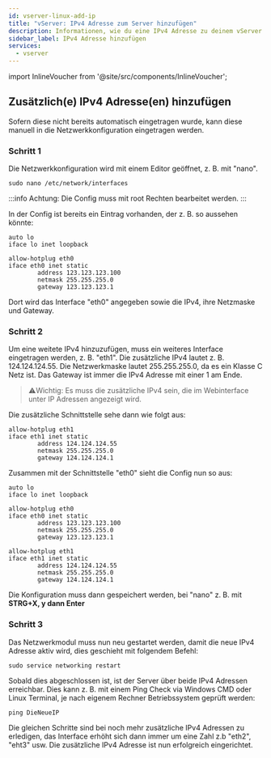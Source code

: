 ```yaml
---
id: vserver-linux-add-ip
title: "vServer: IPv4 Adresse zum Server hinzufügen"
description: Informationen, wie du eine IPv4 Adresse zu deinem vServer von ZAP-Hosting hinzufügen kannst - ZAP-Hosting.com Dokumentation
sidebar_label: IPv4 Adresse hinzufügen
services:
  - vserver
---
```


import InlineVoucher from '@site/src/components/InlineVoucher';

<InlineVoucher />

## Zusätzlich(e) IPv4 Adresse(en) hinzufügen

Sofern diese nicht bereits automatisch eingetragen wurde, kann diese manuell in die Netzwerkkonfiguration eingetragen werden. 

### Schritt 1
Die Netzwerkkonfiguration wird mit einem Editor geöffnet, z. B. mit "nano". 
```
sudo nano /etc/network/interfaces
```
:::info
Achtung: Die Config muss mit root Rechten bearbeitet werden.
:::

In der Config ist bereits ein Eintrag vorhanden, der z. B. so aussehen könnte:
```
auto lo
iface lo inet loopback

allow-hotplug eth0
iface eth0 inet static
        address 123.123.123.100
        netmask 255.255.255.0
        gateway 123.123.123.1
```
Dort wird das Interface "eth0" angegeben sowie die IPv4, ihre Netzmaske und Gateway. 

### Schritt 2

Um eine weitete IPv4 hinzuzufügen, muss ein weiteres Interface eingetragen werden, z. B. "eth1".
Die zusätzliche IPv4 lautet z. B. 124.124.124.55.
Die Netzwerkmaske lautet 255.255.255.0, da es ein Klasse C Netz ist. 
Das Gateway ist immer die IPv4 Adresse mit einer 1 am Ende.

>⚠️Wichtig: Es muss die zusätzliche IPv4 sein, die im Webinterface unter IP Adressen angezeigt wird. 


Die zusätzliche Schnittstelle sehe dann wie folgt aus: 

```
allow-hotplug eth1
iface eth1 inet static
        address 124.124.124.55
        netmask 255.255.255.0
        gateway 124.124.124.1
```

Zusammen mit der Schnittstelle "eth0" sieht die Config nun so aus:

```
auto lo
iface lo inet loopback

allow-hotplug eth0
iface eth0 inet static
        address 123.123.123.100
        netmask 255.255.255.0
        gateway 123.123.123.1
        
allow-hotplug eth1
iface eth1 inet static
        address 124.124.124.55
        netmask 255.255.255.0
        gateway 124.124.124.1
```
Die Konfiguration muss dann gespeichert werden, bei "nano" z. B. mit **STRG+X, y dann Enter**

### Schritt 3

Das Netzwerkmodul muss nun neu gestartet werden, damit die neue IPv4 Adresse aktiv wird, dies geschieht mit folgendem Befehl:
```
sudo service networking restart
```
Sobald dies abgeschlossen ist, ist der Server über beide IPv4 Adressen erreichbar. 
Dies kann z. B. mit einem Ping Check via Windows CMD oder Linux Terminal, je nach eigenem Rechner Betriebssystem geprüft werden:
```
ping DieNeueIP
```
Die gleichen Schritte sind bei noch mehr zusätzliche IPv4 Adressen zu erledigen, das Interface erhöht sich dann immer um eine Zahl z.b "eth2", "eht3" usw. Die zusätzliche IPv4 Adresse ist nun erfolgreich eingerichtet.

<InlineVoucher />
